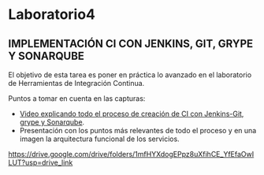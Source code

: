 # Laboratorio4

## IMPLEMENTACIÓN CI CON JENKINS, GIT, GRYPE Y SONARQUBE

El objetivo de esta tarea es poner en práctica lo avanzado en el laboratorio de Herramientas de Integración Continua.

Puntos a tomar en cuenta en las capturas:

- [Video explicando todo el proceso de creación de CI con Jenkins-Git, grype y Sonarqube](https://drive.google.com/drive/folders/1mfHYXdogEPpz8uXfihCE_YfEfaOwILUT?usp=drive_link).
- Presentación con los puntos más relevantes de todo el proceso y en una imagen la arquitectura funcional de los servicios.


https://drive.google.com/drive/folders/1mfHYXdogEPpz8uXfihCE_YfEfaOwILUT?usp=drive_link
